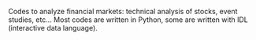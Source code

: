 Codes to analyze financial markets:
technical analysis of stocks, event studies, etc...
Most codes are written in Python, some are written with IDL (interactive data language).